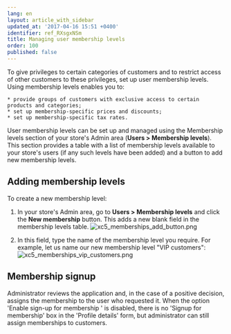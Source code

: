 ```yaml
---
lang: en
layout: article_with_sidebar
updated_at: '2017-04-16 15:51 +0400'
identifier: ref_RXsgxNSm
title: Managing user membership levels
order: 100
published: false
---
```

To give privileges to certain categories of customers and to restrict access of other customers to these privileges, set up user membership levels. Using membership levels enables you to:

    * provide groups of customers with exclusive access to certain products and categories;
    * set up membership-specific prices and discounts;
    * set up membership-specific tax rates.

User membership levels can be set up and managed using the Membership levels section of your store's Admin area (**Users > Membership levels**). This section provides a table with a list of membership levels available to your store's users (if any such levels have been added) and a button to add new membership levels.

## Adding membership levels
To create a new membership level:
1.  In your store's Admin area, go to **Users > Membership levels** and click the **New membership** button. This adds a new blank field in the membership levels table.
    ![xc5_memberships_add_button.png]({{site.baseurl}}/attachments/ref_RXsgxNSm/xc5_memberships_add_button.png)

2.  In this field, type the name of the membership level you require. For example, let us name our new membership level "VIP customers":
    ![xc5_memberships_vip_customers.png]({{site.baseurl}}/attachments/ref_RXsgxNSm/xc5_memberships_vip_customers.png)



## Membership signup
Administrator reviews the application and, in the case of a positive decision, assigns the membership to the user who requested it. When the option 'Enable sign-up for membership ' is disabled, there is no 'Signup for membership' box in the 'Profile details' form, but administrator can still assign memberships to customers.
